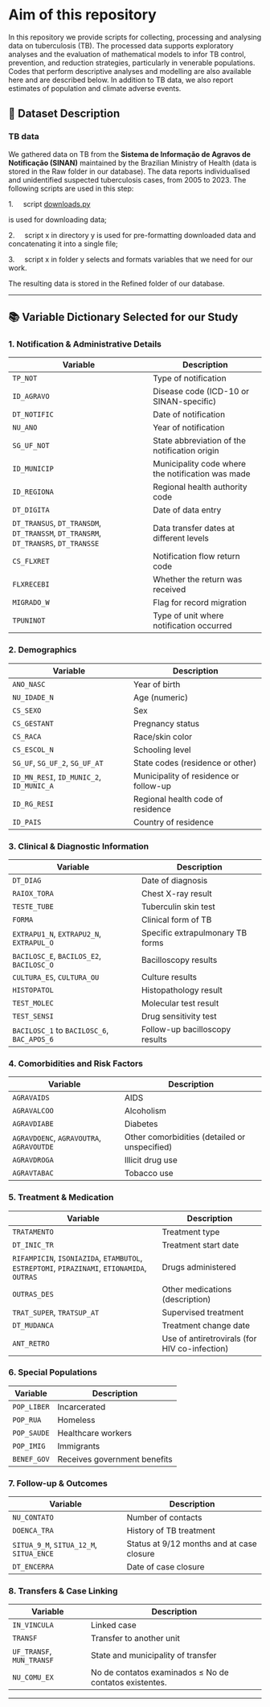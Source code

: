 # Aim of this repository



In this repository we provide scripts for collecting, processing and analysing data on tuberculosis (TB). The processed data supports exploratory analyses and the evaluation of mathematical models to infor TB control, prevention, and reduction strategies, particularly in venerable populations. Codes that perform descriptive analyses and modelling are also available here and are described below. In addition to TB data, we also report estimates of population and climate adverse events.

## 🧾 Dataset Description

### TB data

We gathered data on TB from the **Sistema de Informação de Agravos de
Notificação (SINAN)** maintained by the Brazilian Ministry of Health (data
is stored in the Raw folder in our database). The data reports individualised
and unidentified suspected tuberculosis cases, from 2005 to 2023. The following
scripts are used in this step:

1.     script [downloads.py](https://github.com/Julian-sun/Modelling_health_outcome_indigenous_pop/blob/6729b6b6ef1e6c3743ed2e7353cfa5c05287aefc/scripts/downloads.py)

is used for downloading data;

2.     script x in directory y is used for pre-formatting
downloaded data and concatenating it into a single file;

3.     script x in folder y selects and formats variables that
we need for our work.

The resulting data is stored in the Refined folder of our database.

---

## 📚 Variable Dictionary Selected for our Study

### 1. Notification & Administrative Details

| Variable                                                                           | Description                                       |
| ---------------------------------------------------------------------------------- | ------------------------------------------------- |
| `TP_NOT`                                                                           | Type of notification                              |
| `ID_AGRAVO`                                                                        | Disease code (ICD-10 or SINAN-specific)           |
| `DT_NOTIFIC`                                                                       | Date of notification                              |
| `NU_ANO`                                                                           | Year of notification                              |
| `SG_UF_NOT`                                                                        | State abbreviation of the notification origin     |
| `ID_MUNICIP`                                                                       | Municipality code where the notification was made |
| `ID_REGIONA`                                                                       | Regional health authority code                    |
| `DT_DIGITA`                                                                        | Date of data entry                                |
| `DT_TRANSUS`, `DT_TRANSDM`, `DT_TRANSSM`, `DT_TRANSRM`, `DT_TRANSRS`, `DT_TRANSSE` | Data transfer dates at different levels           |
| `CS_FLXRET`                                                                        | Notification flow return code                     |
| `FLXRECEBI`                                                                        | Whether the return was received                   |
| `MIGRADO_W`                                                                        | Flag for record migration                         |
| `TPUNINOT`                                                                         | Type of unit where notification occurred          |

### 2. Demographics

| Variable                                 | Description                            |
| ---------------------------------------- | -------------------------------------- |
| `ANO_NASC`                               | Year of birth                          |
| `NU_IDADE_N`                             | Age (numeric)                          |
| `CS_SEXO`                                | Sex                                    |
| `CS_GESTANT`                             | Pregnancy status                       |
| `CS_RACA`                                | Race/skin color                        |
| `CS_ESCOL_N`                             | Schooling level                        |
| `SG_UF`, `SG_UF_2`, `SG_UF_AT`           | State codes (residence or other)       |
| `ID_MN_RESI`, `ID_MUNIC_2`, `ID_MUNIC_A` | Municipality of residence or follow-up |
| `ID_RG_RESI`                             | Regional health code of residence      |
| `ID_PAIS`                                | Country of residence                   |

### 3. Clinical & Diagnostic Information

| Variable                                   | Description                      |
| ------------------------------------------ | -------------------------------- |
| `DT_DIAG`                                  | Date of diagnosis                |
| `RAIOX_TORA`                               | Chest X-ray result               |
| `TESTE_TUBE`                               | Tuberculin skin test             |
| `FORMA`                                    | Clinical form of TB              |
| `EXTRAPU1_N`, `EXTRAPU2_N`, `EXTRAPUL_O`   | Specific extrapulmonary TB forms |
| `BACILOSC_E`, `BACILOS_E2`, `BACILOSC_O`   | Bacilloscopy results             |
| `CULTURA_ES`, `CULTURA_OU`                 | Culture results                  |
| `HISTOPATOL`                               | Histopathology result            |
| `TEST_MOLEC`                               | Molecular test result            |
| `TEST_SENSI`                               | Drug sensitivity test            |
| `BACILOSC_1` to `BACILOSC_6`, `BAC_APOS_6` | Follow-up bacilloscopy results   |

### 4. Comorbidities and Risk Factors

| Variable                                 | Description                                   |
| ---------------------------------------- | --------------------------------------------- |
| `AGRAVAIDS`                              | AIDS                                          |
| `AGRAVALCOO`                             | Alcoholism                                    |
| `AGRAVDIABE`                             | Diabetes                                      |
| `AGRAVDOENC`, `AGRAVOUTRA`, `AGRAVOUTDE` | Other comorbidities (detailed or unspecified) |
| `AGRAVDROGA`                             | Illicit drug use                              |
| `AGRAVTABAC`                             | Tobacco use                                   |

### 5. Treatment & Medication

| Variable                                                                                    | Description                                   |
| ------------------------------------------------------------------------------------------- | --------------------------------------------- |
| `TRATAMENTO`                                                                                | Treatment type                                |
| `DT_INIC_TR`                                                                                | Treatment start date                          |
| `RIFAMPICIN`, `ISONIAZIDA`, `ETAMBUTOL`, `ESTREPTOMI`, `PIRAZINAMI`, `ETIONAMIDA`, `OUTRAS` | Drugs administered                            |
| `OUTRAS_DES`                                                                                | Other medications (description)               |
| `TRAT_SUPER`, `TRATSUP_AT`                                                                  | Supervised treatment                          |
| `DT_MUDANCA`                                                                                | Treatment change date                         |
| `ANT_RETRO`                                                                                 | Use of antiretrovirals (for HIV co-infection) |

### 6. Special Populations

| Variable    | Description                  |
| ----------- | ---------------------------- |
| `POP_LIBER` | Incarcerated                 |
| `POP_RUA`   | Homeless                     |
| `POP_SAUDE` | Healthcare workers           |
| `POP_IMIG`  | Immigrants                   |
| `BENEF_GOV` | Receives government benefits |

### 7. Follow-up & Outcomes

| Variable                                | Description                               |
| --------------------------------------- | ----------------------------------------- |
| `NU_CONTATO`                            | Number of contacts                        |
| `DOENCA_TRA`                            | History of TB treatment                   |
| `SITUA_9_M`, `SITUA_12_M`, `SITUA_ENCE` | Status at 9/12 months and at case closure |
| `DT_ENCERRA`                            | Date of case closure                      |

### 8. Transfers & Case Linking

| Variable                  | Description                                            |
| ------------------------- | ------------------------------------------------------ |
| `IN_VINCULA`              | Linked case                                            |
| `TRANSF`                  | Transfer to another unit                               |
| `UF_TRANSF`, `MUN_TRANSF` | State and municipality of transfer                     |
| `NU_COMU_EX`              | No de contatos examinados ≤ No de contatos existentes. |

---
